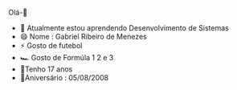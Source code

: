 Olá-👋

- 🌱 Atualmente estou aprendendo Desenvolvimento de Sistemas
- 😄 Nome : Gabriel Ribeiro de Menezes
- ⚡ Gosto de futebol
- 🏎️ Gosto de Formúla 1 2 e 3
- 🎂Tenho 17 anos
- 🎂Aniversário : 05/08/2008
  

